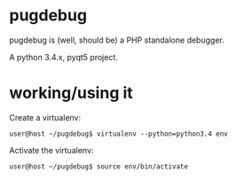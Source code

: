 # pugdebug

pugdebug is (well, should be) a PHP standalone debugger.

A python 3.4.x, pyqt5 project.

# working/using it

Create a virtualenv:

```
user@host ~/pugdebug$ virtualenv --python=python3.4 env
```

Activate the virtualenv:

```
user@host ~/pugdebug$ source env/bin/activate
```


